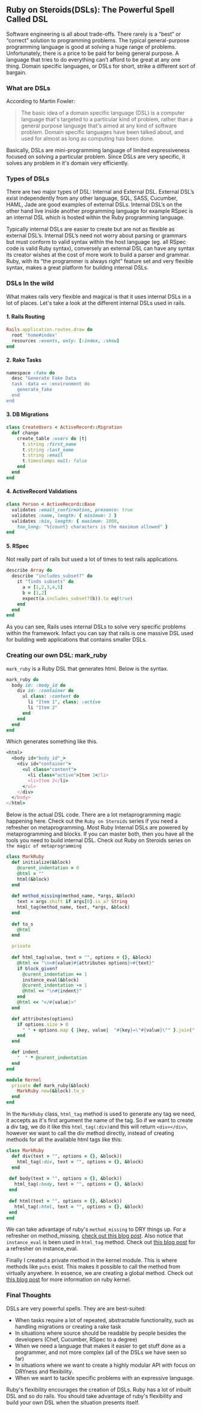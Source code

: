 ## Ruby on Steroids(DSLs): The Powerful Spell Called DSL

Software engineering is all about trade-offs. There rarely is a “best” or “correct” solution to programming problems. The typical general-purpose programming language is good at solving a huge range of problems. Unfortunately, there is a price to be paid for being general purpose. A language that tries to do everything can’t afford to be great at any one thing. Domain specific languages, or DSLs for short, strike a different sort of bargain.

### What are DSLs

According to Martin Fowler:

> The basic idea of a domain specific language (DSL) is a computer language that's targeted to a particular kind of problem, rather than a general purpose language that's aimed at any kind of software problem. Domain specific languages have been talked about, and used for almost as long as computing has been done.

Basically, DSLs are mini-programming language of limited expressiveness focused on solving a particular problem. Since DSLs are very specific, it solves any problem in it's domain very efficiently. 

### Types of DSLs

 There are two major types of DSL: Internal and External DSL. External DSL’s exist independently from any other language, SQL, SASS, Cucumber, HAML, Jade are good examples of external DSLs. Internal DSL’s on the other hand live inside another programming language  for example RSpec is an internal DSL which is hosted within the Ruby programming language.
                                                                
Typically internal DSLs are easier to create but are not as flexible as external DSL’s. Internal DSL’s need not worry about parsing or grammars but must conform to valid syntax within the host language (eg. all RSpec code is valid Ruby syntax), conversely an external DSL can have any syntax its creator wishes at the cost of more work to build a parser and grammar. Ruby, with its “the programmer is always right” feature set and very flexible syntax, makes a great platform for building internal DSLs.

### DSLs In the wild

What makes rails very flexible and magical is that it uses internal DSLs in a lot of places. Let's take a look at the different internal DSLs used in rails.
#### 1. Rails Routing

```ruby
Rails.application.routes.draw do
  root 'home#index'
  resources :events, only: [:index, :show]
end
```
#### 2. Rake Tasks

```ruby
namespace :fake do
  desc "Generate Fake Data
  task :data => :environment do
    generate_fake
  end
end
```

#### 3. DB Migrations

```ruby
class CreateUsers < ActiveRecord::Migration
  def change
    create_table :users do |t|
      t.string :first_name
      t.string :last_name
      t.string :email
      t.timestamps null: false
    end
  end
end
```

#### 4. ActiveRecord Validations

```ruby
class Person < ActiveRecord::Base
  validates :email_confirmation, presence: true
  validates :name, length: { minimum: 2 }
  validates :bio, length: { maximum: 1000,
    too_long: "%{count} characters is the maximum allowed" }
end
```
#### 5. RSpec

Not really part of rails but used a lot of times to test rails applications.
 
```ruby
describe Array do
  describe "includes_subset?" do
    it "finds subsets" do
      a = [1,2,3,4,5]
      b = [1,2]
      expect(a.includes_subset?(b)).to eq(true)
    end
  end
end
```

As you can see, Rails uses internal DSLs to solve very specific problems within the framework. Infact you can say that rails is one massive DSL used for building web applications that contains smaller DSLs.

### Creating our own DSL: mark_ruby

`mark_ruby` is a Ruby DSL that generates html. Below is the syntax.

```ruby
mark_ruby do
  body id: :body_id do
    div id: :container do
      ul class: :content do
        li "Item 1", class: :active
        li "Item 2"
      end
    end
  end 
end
```
Which generates something like this.

```ruby
<html>
  <body id="body_id"_>
    <div id="container">
      <ul class="content">
        <li class="active">Item 1</li>
        <li>Item 2</li>
      </ul>
    </div>
  </body>
</html>
```

Below is the actual DSL code. There are a lot metaprogramming magic happening here. Check out the `Ruby on Steroids` series if you need a refresher on metaprogramming. Most Ruby Internal DSLs are powered by metaprogramming and blocks. If you can master both, then you have all the tools you need to build internal DSL. Check out Ruby on Steroids series on `the magic of metaprogramming`

```ruby
class MarkRuby
  def initialize(&block)
    @curent_indentation = 0
    @html = ""
    html(&block)
  end
  
  def method_missing(method_name, *args, &block)
    text = args.shift if args[0].is_a? String
    html_tag(method_name, text, *args, &block)
  end
  
  def to_s
    @html
  end

  private
  
  def html_tag(value, text = "", options = {}, &block)
    @html << "\n<#{value}#{attributes options}>#{text}"
    if block_given?
      @curent_indentation += 1
      instance_eval(&block)
      @curent_indentation -= 1
      @html << "\n#{indent}"
    end
    @html << "</#{value}>"
  end

  def attributes(options)
    if options.size > 0
      " " + options.map { |key, value|  "#{key}=\"#{value}\"" }.join(" ")
    end
  end

  def indent
    "  " * @curent_indentation
  end
end

module Kernel
  private def mark_ruby(&block)
    MarkRuby.new(&block).to_s
  end
end
```

In the `MarkRuby` class, `html_tag` method is used to generate any tag we need, it accepts as it's first argument the name of the tag. So if we want to create a div tag, we do it like this `html_tag(:div)`and this will return `<div></div>`, however we want to call the div method directly, instead of creating methods for all the available html tags like this:
```ruby
class MarkRuby
  def div(text = "", options = {}, &block))
    html_tag(:div, text = "", options = {}, &block)
  end
  
 def body(text = "", options = {}, &block))
   html_tag(:body, text = "", options = {}, &block)
 end
  
 def html(text = "", options = {}, &block))
   html_tag(:html, text = "", options = {}, &block)
 end 
end
```
We can take advantage of ruby's `method_missing` to DRY things up. For a refresher on method_missing, [check out this blog post](http://goodheads.io/2016/03/12/ruby-on-steroids-the-magic-of-metaprogramming-method-spells/). Also notice that `instance_eval` is been used in `html_tag` method. Check out [this blog post](http://goodheads.io/2016/02/27/ruby-on-steroids-the-magic-of-metaprogramming-part-1/) for a refresher on instance_eval.

Finally I created a private method in the kernel module. This is where methods like `puts` exist. This makes it possible to call the method from virtually anywhere. In essence, we are creating a global method. Check out [this blog post](http://vaidehijoshi.github.io/blog/2015/05/12/investigating-rubys-global-functions-plus-kernel-module-with-puts/) for more information on ruby kernel.

### Final Thoughts

DSLs are very powerful spells. They are are best-suited:
                   
- When tasks require a lot of repeated, abstractable functionality, such as handling migrations or creating a rake task
- In situations where source should be readable by people besides the developers (Chef, Cucumber, RSpec to a degree)
- When we need a language that makes it easier to get stuff done as a programmer, and not more complex (all of the DSLs we have seen so far)
- In situations where we want to create a highly modular API with focus on DRYness and flexibility.
- When we want to tackle specific problems with an expressive language.

Ruby's flexibility encourages the creation of DSLs. Ruby has a lot of inbuilt DSL and so do rails. You should take advantage of ruby's flexibility and build your own DSL when the situation presents itself.